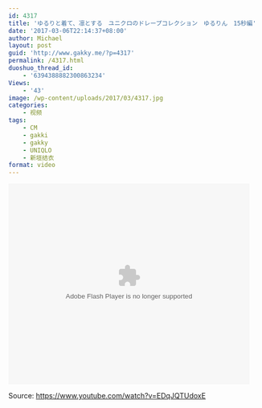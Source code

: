 ```yaml
---
id: 4317
title: 'ゆるりと着て、凛とする　ユニクロのドレープコレクション　ゆるりん　15秒編'
date: '2017-03-06T22:14:37+08:00'
author: Michael
layout: post
guid: 'http://www.gakky.me/?p=4317'
permalink: /4317.html
duoshuo_thread_id:
    - '6394388882300863234'
Views:
    - '43'
image: /wp-content/uploads/2017/03/4317.jpg
categories:
    - 视频
tags:
    - CM
    - gakki
    - gakky
    - UNIQLO
    - 新垣结衣
format: video
---
```


<embed height="400" src="http://www.tudou.com/v/Yq8xVk0I_TQ/&bid=05&rpid=51229674&resourceId=51229674_05_05_99/v.swf" type="application/x-shockwave-flash" width="480"></embed>

Source: <https://www.youtube.com/watch?v=EDqJQTUdoxE>
